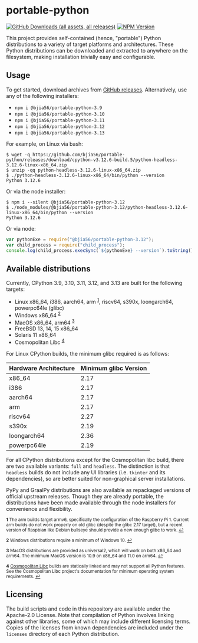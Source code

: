 # portable-python
[![GitHub Downloads (all assets, all releases)](https://bjia56.github.io/stats/bjia56/portable-python/downloads_badge.svg)](https://bjia56.github.io/portable-python/)
[![NPM Version](https://img.shields.io/npm/v/%40bjia56%2Fportable-python)](https://www.npmjs.com/package/@bjia56/portable-python)


This project provides self-contained (hence, "portable") Python distributions to a variety of target platforms and architectures. These Python distributions can be downloaded and extracted to anywhere on the filesystem, making installation trivially easy and configurable.

## Usage

To get started, download archives from [GitHub releases](https://github.com/bjia56/portable-python/releases). Alternatively, use any of the following installers:
- `npm i @bjia56/portable-python-3.9`
- `npm i @bjia56/portable-python-3.10`
- `npm i @bjia56/portable-python-3.11`
- `npm i @bjia56/portable-python-3.12`
- `npm i @bjia56/portable-python-3.13`

For example, on Linux via bash:
```
$ wget -q https://github.com/bjia56/portable-python/releases/download/cpython-v3.12.6-build.5/python-headless-3.12.6-linux-x86_64.zip
$ unzip -qq python-headless-3.12.6-linux-x86_64.zip
$ ./python-headless-3.12.6-linux-x86_64/bin/python --version
Python 3.12.6
```

Or via the node installer:
```
$ npm i --silent @bjia56/portable-python-3.12
$ ./node_modules/@bjia56/portable-python-3.12/python-headless-3.12.6-linux-x86_64/bin/python --version
Python 3.12.6
```

Or via node:
```js
var pythonExe = require("@bjia56/portable-python-3.12");
var child_process = require("child_process");
console.log(child_process.execSync(`${pythonExe} --version`).toString());
```

## Available distributions

Currently, CPython 3.9, 3.10, 3.11, 3.12, and 3.13 are built for the following targets:
- Linux x86_64, i386, aarch64, arm <sup id="a1">[1](#f1)</sup>, riscv64, s390x, loongarch64, powerpc64le (glibc)
- Windows x86_64 <sup id="a2">[2](#f2)</sup>
- MacOS x86_64, arm64 <sup id="a3">[3](#f3)</sup>
- FreeBSD 13, 14, 15 x86_64
- Solaris 11 x86_64
- Cosmopolitan Libc <sup id="a4">[4](#f4)</sup>

For Linux CPython builds, the minimum glibc required is as follows:

| Hardware Architecture | Minimum glibc Version |
|-|-|
| x86_64      | 2.17 |
| i386        | 2.17 |
| aarch64     | 2.17 |
| arm         | 2.17 |
| riscv64     | 2.27 |
| s390x       | 2.19 |
| loongarch64 | 2.36 |
| powerpc64le | 2.19 |


For all CPython distributions except for the Cosmopolitan libc build, there are two available variants: `full` and `headless`. The distinction is that `headless` builds do not include any UI libraries (i.e. `tkinter` and its dependencies), so are better suited for non-graphical server installations.

PyPy and GraalPy distributions are also available as repackaged versions of official upstream releases. Though they are already portable, the distributions have been made available through the node installers for convenience and flexibility.

<sub><b id="f1">1</b> The arm builds target armv6, specifically the configuration of the Raspberry Pi 1. Current arm builds do not work properly on old glibc (despite the glibc 2.17 target), but a recent version of Raspbian like Debian bullseye should provide a new enough glibc to work. [↩](#a1)</sub>

<sub><b id="f2">2</b> Windows distributions require a minimum of Windows 10. [↩](#a2)</sub>

<sub><b id="f3">3</b> MacOS distributions are provided as universal2, which will work on both x86_64 and arm64. The minimum MacOS version is 10.9 on x86_64 and 11.0 on arm64. [↩](#a3)</sub>

<sub><b id="f4">4</b> [Cosmopolitan Libc](https://justine.lol/cosmopolitan/index.html) builds are statically linked and may not support all Python features. See the Cosmopolitan Libc project's documentation for minimum operating system requirements. [↩](#a4)</sub>

## Licensing

The build scripts and code in this repository are available under the Apache-2.0 License. Note that compilation of Python involves linking against other libraries, some of which may include different licensing terms. Copies of the licenses from known dependencies are included under the `licenses` directory of each Python distribution.
